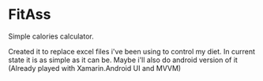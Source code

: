 ﻿# FitAss

Simple calories calculator.

Created it to replace excel files i've been using to control my diet.
In current state it is as simple as it can be.
Maybe i'll also do android version of it (Already played with Xamarin.Android UI and MVVM)
